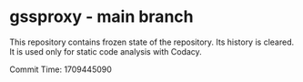 # gssproxy - main branch

This repository contains frozen state of the repository.
Its history is cleared. It is used only for static code
analysis with Codacy.

Commit Time: 1709445090